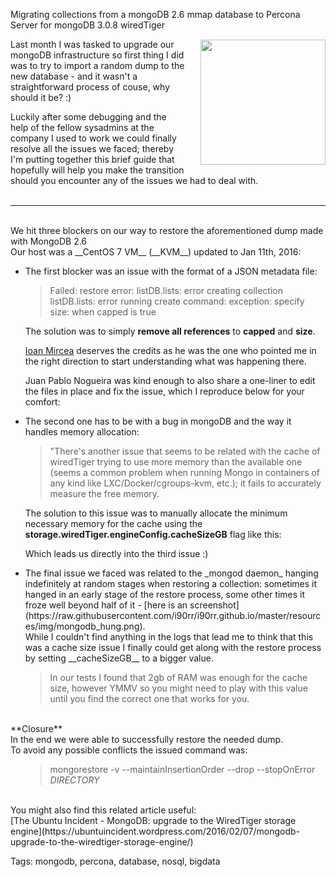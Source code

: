 Migrating collections from a mongoDB 2.6 mmap database to Percona Server for mongoDB 3.0.8 wiredTiger

<!-- <div class="box-shadow"> -->
<a href="http://www.mongodb.org">
<img src="https://raw.githubusercontent.com/i90rr/i90rr.github.io/master/resources/img/mongodb.png" width="200" height="200" align="right" style="margin-left: 24px" vspace="1px">
</a>


Last month I was tasked to upgrade our mongoDB infrastructure so first thing I did was to try to import a random dump to the new database - and it wasn't a straightforward process of couse, why should it be? :)

Luckily after some debugging and the help of the fellow sysadmins at the company I used to work we could finally resolve all the issues we faced; thereby I'm putting together this brief guide that hopefully will help you make the transition should you encounter any of the issues we had to deal with.
<br><br>

----

<br>
We hit three blockers on our way to restore the aforementioned dump made with MongoDB 2.6
<br>Our host was a __CentOS 7 VM__ (__KVM__) updated to Jan 11th, 2016:

<Ul>
<li>
The first blocker was an issue with the format of a JSON metadata file:

<blockquote>Failed: restore error: listDB.lists: error creating collection listDB.lists: error running create command: exception: specify size:<n> when capped is true</blockquote>

The solution was to simply __remove all references__ to __capped__ and __size__.

[Ioan Mircea](https://goo.gl/9eCBS0) deserves the credits as he was the one who pointed me in the right direction to start understanding what was happening there.

Juan Pablo Nogueira was kind enough to also share a one-liner to edit the files in place and fix the issue, which I reproduce below for your comfort:
<script src="https://gist.github.com/i90rr/647ea36211977d00a534.js"></script>
</li>

<li>
The second one has to be with a bug in mongoDB and the way it handles memory allocation:

<blockquote>"There's another issue that seems to be related with the cache of wiredTiger trying to use more memory than the available one (seems a common problem when running Mongo in containers of any kind like LXC/Docker/cgroups-kvm, etc.); it fails to accurately measure the free memory.</blockquote>

The solution to this issue was to manually allocate the minimum necessary memory for the cache using the __storage.wiredTiger.engineConfig.cacheSizeGB__ flag like this:
<script src="https://gist.github.com/i90rr/60d87d19fb29768548c2.js"></script>
Which leads us directly into the third issue :)
</li>

<li>
The final issue we faced was related to the _mongod daemon_ hanging indefinitely at random stages when restoring a collection: sometimes it hanged in an early stage of the restore process, some other times it froze well beyond half of it - [here is an screenshot](https://raw.githubusercontent.com/i90rr/i90rr.github.io/master/resources/img/mongodb_hung.png).
<br>While I couldn't find anything in the logs that lead me to think that this was a cache size issue I finally could get along with the restore process by setting __cacheSizeGB__ to a bigger value.
<blockquote>
In our tests I found that 2gb of RAM was enough for the cache size, however YMMV so you might need to play with this value until you find the correct one that works for you.
</blockquote>
</li>
</ul>

<br>
**Closure**
<br>
In the end we were able to successfully restore the needed dump.
<br>To avoid any possible conflicts the issued command was:
<ul><blockquote>mongorestore -v --maintainInsertionOrder --drop --stopOnError <i>DIRECTORY</i></blockquote></ul>

<br>
You might also find this related article useful:
<br>[The Ubuntu Incident - MongoDB: upgrade to the WiredTiger storage engine](https://ubuntuincident.wordpress.com/2016/02/07/mongodb-upgrade-to-the-wiredtiger-storage-engine/)

Tags: mongodb, percona, database, nosql, bigdata
